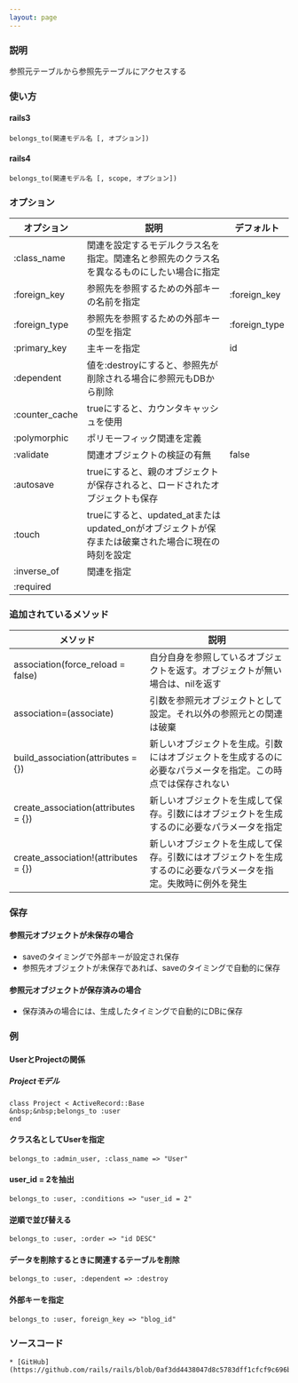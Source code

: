 ```yaml
---
layout: page
---
```

### 説明
参照元テーブルから参照先テーブルにアクセスする

### 使い方
#### rails3
    belongs_to(関連モデル名 [, オプション])

#### rails4
    belongs_to(関連モデル名 [, scope, オプション])

### オプション

オプション          | 説明                                                            | デフォルト
-------------- | ------------------------------------------------------------- | -------------
:class_name    | 関連を設定するモデルクラス名を指定。関連名と参照先のクラス名を異なるものにしたい場合に指定                 |
:foreign_key   | 参照先を参照するための外部キーの名前を指定                                         | :foreign_key
:foreign_type  | 参照先を参照するための外部キーの型を指定                                          | :foreign_type
:primary_key   | 主キーを指定                                                        | id
:dependent     | 値を:destroyにすると、参照先が削除される場合に参照元もDBから削除                         |
:counter_cache | trueにすると、カウンタキャッシュを使用                                         |
:polymorphic   | ポリモーフィック関連を定義                                                 |
:validate      | 関連オブジェクトの検証の有無                                                | false
:autosave      | trueにすると、親のオブジェクトが保存されると、ロードされたオブジェクトも保存                      |
:touch         | trueにすると、updated_atまたはupdated_onがオブジェクトが保存または破棄された場合に現在の時刻を設定 |
:inverse_of    | 関連を指定                                                         |
:required      |                                                               |

### 追加されているメソッド

メソッド                                 | 説明
------------------------------------ | ------------------------------------------------------------
association(force_reload = false)    | 自分自身を参照しているオブジェクトを返す。オブジェクトが無い場合は、nilを返す
association=(associate)              | 引数を参照元オブジェクトとして設定。それ以外の参照元との関連は破棄
build_association(attributes = {})   | 新しいオブジェクトを生成。引数にはオブジェクトを生成するのに必要なパラメータを指定。この時点では保存されない
create_association(attributes = {})  | 新しいオブジェクトを生成して保存。引数にはオブジェクトを生成するのに必要なパラメータを指定
create_association!(attributes = {}) | 新しいオブジェクトを生成して保存。引数にはオブジェクトを生成するのに必要なパラメータを指定。失敗時に例外を発生

### 保存
#### 参照元オブジェクトが未保存の場合
* saveのタイミングで外部キーが設定され保存
* 参照先オブジェクトが未保存であれば、saveのタイミングで自動的に保存

#### 参照元オブジェクトが保存済みの場合
* 保存済みの場合には、生成したタイミングで自動的にDBに保存

### 例
#### UserとProjectの関係
##### Projectモデル
    class Project < ActiveRecord::Base
    &nbsp;&nbsp;belongs_to :user
    end

#### クラス名としてUserを指定
    belongs_to :admin_user, :class_name => "User"

#### user_id = 2を抽出
    belongs_to :user, :conditions => "user_id = 2"

#### 逆順で並び替える
    belongs_to :user, :order => "id DESC"

#### データを削除するときに関連するテーブルを削除
    belongs_to :user, :dependent => :destroy

#### 外部キーを指定
    belongs_to :user, foreign_key => "blog_id"

### ソースコード
    * [GitHub](https://github.com/rails/rails/blob/0af3dd4438047d8c5783dff1cfcf9c696b44bdff/activerecord/lib/active_record/associations.rb#L1514)